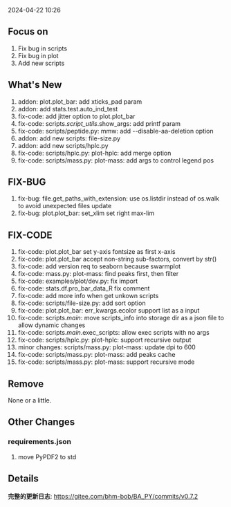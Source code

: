 <!--
 * @Date: 2024-06-01 20:32:55
 * @LastEditors: BHM-Bob 2262029386@qq.com
 * @LastEditTime: 2024-06-02 12:01:32
 * @Description: 
-->
2024-04-22 10:26


## Focus on
1. Fix bug in scripts
2. Fix bug in plot
3. Add new scripts

## What's New
1. addon: plot.plot_bar: add xticks_pad param
2. addon: add stats.test.auto_ind_test
3. fix-code: add jitter option to plot.plot_bar
4. fix-code: scripts._script_utils_.show_args: add printf param
5. fix-code: scripts/peptide.py: mmw: add --disable-aa-deletion option
6. addon: add new scripts: file-size.py
7. addon: add new scripts/hplc.py
8. fix-code: scripts/hplc.py: plot-hplc: add merge option
9. fix-code: scripts/mass.py: plot-mass: add args to control legend pos

## FIX-BUG
1. fix-bug: file.get_paths_with_extension: use os.listdir instead of os.walk to avoid unexpected files update
2. fix-bug: plot.plot_bar: set_xlim set right max-lim


## FIX-CODE
1. fix-code: plot.plot_bar set y-axis fontsize as first x-axis
2. fix-code: plot.plot_bar accept non-string sub-factors, convert by str()
3. fix-code: add version req to seaborn because swarmplot
4. fix-code: mass.py: plot-mass: find peaks first, then filter
5. fix-code: examples/plot/dev.py: fix import
6. fix-code: stats.df.pro_bar_data_R fix comment
7. fix-code: add more info when get unkown scripts
8. fix-code: scripts/file-size.py: add sort option
9. fix-code: plot.plot_bar: err_kwargs.ecolor support list as a input
10. fix-code: scripts._main_: move scripts_info into storage dir as a json file to allow dynamic changes
11. fix-code: scripts._main_.exec_scripts: allow exec scripts with no args
12. fix-code: scripts/hplc.py: plot-hplc: support recursive output
13. minor changes: scripts/mass.py: plot-mass: update dpi to 600
14. fix-code: scripts/mass.py: plot-mass: add peaks cache
15. fix-code: scripts/mass.py: plot-mass: support recursive mode

## Remove
None or a little.

## Other Changes
### requirements.json
1. move PyPDF2 to std

## Details
**完整的更新日志**: https://gitee.com/bhm-bob/BA_PY/commits/v0.7.2
